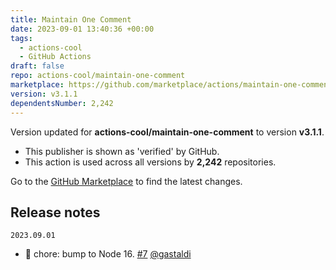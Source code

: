 ```yaml
---
title: Maintain One Comment
date: 2023-09-01 13:40:36 +00:00
tags:
  - actions-cool
  - GitHub Actions
draft: false
repo: actions-cool/maintain-one-comment
marketplace: https://github.com/marketplace/actions/maintain-one-comment
version: v3.1.1
dependentsNumber: 2,242
---
```



Version updated for **actions-cool/maintain-one-comment** to version **v3.1.1**.
- This publisher is shown as 'verified' by GitHub.
- This action is used across all versions by **2,242** repositories.

Go to the [GitHub Marketplace](https://github.com/marketplace/actions/maintain-one-comment) to find the latest changes.

## Release notes

`2023.09.01`

- 🤖 chore: bump to Node 16. [#7](https://github.com/actions-cool/maintain-one-comment/pull/7) [@gastaldi](https://github.com/gastaldi)
